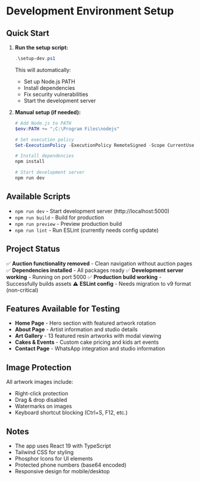 # Development Environment Setup

## Quick Start

1. **Run the setup script:**
   ```powershell
   .\setup-dev.ps1
   ```
   This will automatically:
   - Set up Node.js PATH
   - Install dependencies
   - Fix security vulnerabilities
   - Start the development server

2. **Manual setup (if needed):**
   ```powershell
   # Add Node.js to PATH
   $env:PATH += ";C:\Program Files\nodejs"
   
   # Set execution policy
   Set-ExecutionPolicy -ExecutionPolicy RemoteSigned -Scope CurrentUser
   
   # Install dependencies
   npm install
   
   # Start development server
   npm run dev
   ```

## Available Scripts

- `npm run dev` - Start development server (http://localhost:5000)
- `npm run build` - Build for production
- `npm run preview` - Preview production build
- `npm run lint` - Run ESLint (currently needs config update)

## Project Status

✅ **Auction functionality removed** - Clean navigation without auction pages
✅ **Dependencies installed** - All packages ready
✅ **Development server working** - Running on port 5000
✅ **Production build working** - Successfully builds assets
⚠️ **ESLint config** - Needs migration to v9 format (non-critical)

## Features Available for Testing

- **Home Page** - Hero section with featured artwork rotation
- **About Page** - Artist information and studio details
- **Art Gallery** - 13 featured resin artworks with modal viewing
- **Cakes & Events** - Custom cake pricing and kids art events
- **Contact Page** - WhatsApp integration and studio information

## Image Protection

All artwork images include:
- Right-click protection
- Drag & drop disabled
- Watermarks on images
- Keyboard shortcut blocking (Ctrl+S, F12, etc.)

## Notes

- The app uses React 19 with TypeScript
- Tailwind CSS for styling
- Phosphor Icons for UI elements
- Protected phone numbers (base64 encoded)
- Responsive design for mobile/desktop